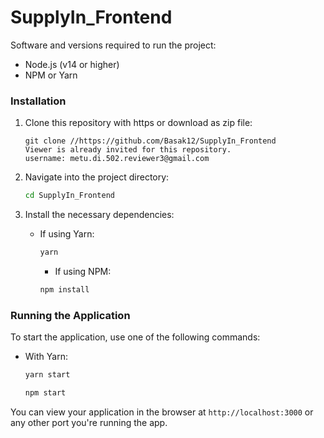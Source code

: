 # SupplyIn_Frontend 

Software and versions required to run the project:

- Node.js (v14 or higher)
- NPM or Yarn

### Installation

1. Clone this repository with https or download as zip file:
   ```
   git clone //https://github.com/Basak12/SupplyIn_Frontend
   Viewer is already invited for this repository. 
   username: metu.di.502.reviewer3@gmail.com
   ```

2. Navigate into the project directory:
   ```bash
   cd SupplyIn_Frontend
   ```

3. Install the necessary dependencies:
    - If using Yarn:
      ```bash
      yarn
      ```
      - If using NPM:
      ```bash
      npm install
      ```

### Running the Application

To start the application, use one of the following commands:

- With Yarn:
  ```bash
  yarn start
  ``` 
  ```bash
  npm start
  ```

You can view your application in the browser at `http://localhost:3000` or any other port you're running the app.

